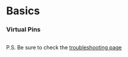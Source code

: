 # Basics

### Virtual Pins

```cpp
```

P.S. Be sure to check the [troubleshooting page](./Troubleshooting.md)
